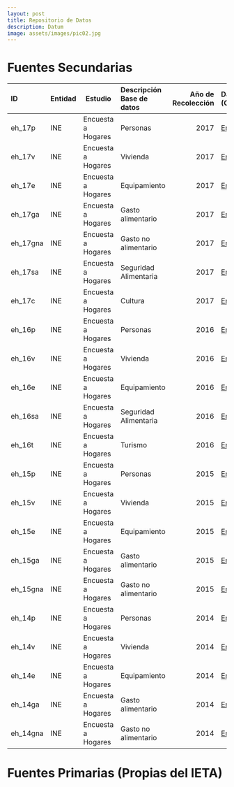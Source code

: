 ```yaml
---
layout: post
title: Repositorio de Datos
description: Datum
image: assets/images/pic02.jpg
---
```


# Fuentes Secundarias

| ID       | Entidad | Estudio            | Descripción Base de datos | Año de Recolección | Datos (CSV)                                             | Ficha Técnica |
|:---------|---------|--------------------|:--------------------------|-------------------:|:--------------------------------------------------------|:--------------|
| eh_17p   | INE     | Encuesta a Hogares | Personas                  | 2017               | [Enlace](http://aru2.ddns.net/datumARU/eh/eh_17p.csv)   | [Descarga]()  |
| eh_17v   | INE     | Encuesta a Hogares | Vivienda                  | 2017               | [Enlace](http://aru2.ddns.net/datumARU/eh/eh_17v.csv)   | [Descarga]()  |
| eh_17e   | INE     | Encuesta a Hogares | Equipamiento              | 2017               | [Enlace](http://aru2.ddns.net/datumARU/eh/eh_17e.csv)   | [Descarga]()  |
| eh_17ga  | INE     | Encuesta a Hogares | Gasto alimentario         | 2017               | [Enlace](http://aru2.ddns.net/datumARU/eh/eh_17ga.csv)  | [Descarga]()  |
| eh_17gna | INE     | Encuesta a Hogares | Gasto no alimentario      | 2017               | [Enlace](http://aru2.ddns.net/datumARU/eh/eh_17gna.csv) | [Descarga]()  |
| eh_17sa  | INE     | Encuesta a Hogares | Seguridad Alimentaria     | 2017               | [Enlace](http://aru2.ddns.net/datumARU/eh/eh_17sa.csv)  | [Descarga]()  |
| eh_17c   | INE     | Encuesta a Hogares | Cultura                   | 2017               | [Enlace](http://aru2.ddns.net/datumARU/eh/eh_17c.csv)   | [Descarga]()  |
| eh_16p   | INE     | Encuesta a Hogares | Personas                  | 2016               | [Enlace](http://aru2.ddns.net/datumARU/eh/eh_16p.csv)   | [Descarga]()  |
| eh_16v   | INE     | Encuesta a Hogares | Vivienda                  | 2016               | [Enlace](http://aru2.ddns.net/datumARU/eh/eh_16v.csv)   | [Descarga]()  |
| eh_16e   | INE     | Encuesta a Hogares | Equipamiento              | 2016               | [Enlace](http://aru2.ddns.net/datumARU/eh/eh_16e.csv)   | [Descarga]()  |
| eh_16sa  | INE     | Encuesta a Hogares | Seguridad Alimentaria     | 2016               | [Enlace](http://aru2.ddns.net/datumARU/eh/eh_16sa.csv)  | [Descarga]()  |
| eh_16t   | INE     | Encuesta a Hogares | Turismo                   | 2016               | [Enlace](http://aru2.ddns.net/datumARU/eh/eh_16t.csv)   | [Descarga]()  |
| eh_15p   | INE     | Encuesta a Hogares | Personas                  | 2015               | [Enlace](http://aru2.ddns.net/datumARU/eh/eh_15p.csv)   | [Descarga]()  |
| eh_15v   | INE     | Encuesta a Hogares | Vivienda                  | 2015               | [Enlace](http://aru2.ddns.net/datumARU/eh/eh_15v.csv)   | [Descarga]()  |
| eh_15e   | INE     | Encuesta a Hogares | Equipamiento              | 2015               | [Enlace](http://aru2.ddns.net/datumARU/eh/eh_15e.csv)   | [Descarga]()  |
| eh_15ga  | INE     | Encuesta a Hogares | Gasto alimentario         | 2015               | [Enlace](http://aru2.ddns.net/datumARU/eh/eh_15ga.csv)  | [Descarga]()  |
| eh_15gna | INE     | Encuesta a Hogares | Gasto no alimentario      | 2015               | [Enlace](http://aru2.ddns.net/datumARU/eh/eh_15gna.csv) | [Descarga]()  |
| eh_14p   | INE     | Encuesta a Hogares | Personas                  | 2014               | [Enlace](http://aru2.ddns.net/datumARU/eh/eh_14p.csv)   | [Descarga]()  |
| eh_14v   | INE     | Encuesta a Hogares | Vivienda                  | 2014               | [Enlace](http://aru2.ddns.net/datumARU/eh/eh_14v.csv)   | [Descarga]()  |
| eh_14e   | INE     | Encuesta a Hogares | Equipamiento              | 2014               | [Enlace](http://aru2.ddns.net/datumARU/eh/eh_14e.csv)   | [Descarga]()  |
| eh_14ga  | INE     | Encuesta a Hogares | Gasto alimentario         | 2014               | [Enlace](http://aru2.ddns.net/datumARU/eh/eh_14ga.csv)  | [Descarga]()  |
| eh_14gna | INE     | Encuesta a Hogares | Gasto no alimentario      | 2014               | [Enlace](http://aru2.ddns.net/datumARU/eh/eh_14gna.csv) | [Descarga]()  |

# Fuentes Primarias (Propias del IETA)